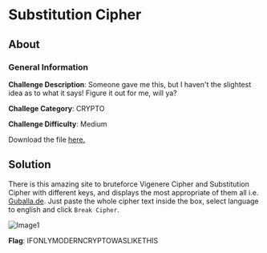 # Substitution Cipher
## About

### General Information

__Challenge Description__: Someone gave me this, but I haven't the slightest idea as to what it says! Figure it out for me, will ya?

__Challege Category__: CRYPTO

__Challenge Difficulty__: Medium

Download the file [here.](https://mega.nz/#!iCBz2IIL!B7292dJSx1PGXoWhd9oFLk2g0NFqGApBaItI_2Gsp9w)

## Solution

There is this amazing site to bruteforce Vigenere Cipher and Substitution Cipher with different keys, and displays the most appropriate of them all i.e. [Guballa.de](https://guballa.de/substitution-solver). Just paste the whole cipher text inside the box, select language to english and click ```Break Cipher```.

![Image1](https://github.com/iParamjotSingh/WriteUps/blob/master/CTFlearn/Substitution%20Cipher/1.png)

__Flag__: IFONLYMODERNCRYPTOWASLIKETHIS

